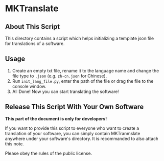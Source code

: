 # MKTranslate

## About This Script

This directory contains a script which helps initializing a template json file for translations of a software.

## Usage

1. Create an empty txt file, rename it to the language name and change the file type to `.json` (e.g. `zh-cn.json` for Chinese).
2. Run `init_lang_file.py`, enter the path of the file or drag the file to the console window.
3. All Done! Now you can start translating the software!

## Release This Script With Your Own Software

**This part of the document is only for developers!**

If you want to provide this script to everyone who want to create a translation of your software, you can simply contain MKTranmslate anywhere under your software's directory. It is recommanded to also attach this note.

Please obey the rules of the public license.
